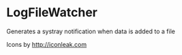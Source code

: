 # LogFileWatcher
Generates a systray notification when data is added to a file

Icons by http://iconleak.com
